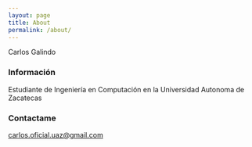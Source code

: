 ```yaml
---
layout: page
title: About
permalink: /about/
---
```


Carlos Galindo

### Información

Estudiante de Ingeniería en Computación en la Universidad Autonoma de Zacatecas

### Contactame

[carlos.oficial.uaz@gmail.com](mailto:carlos.oficial.uaz@gmail.com)
